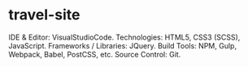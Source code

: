 # travel-site

IDE & Editor: VisualStudioCode.
Technologies: HTML5, CSS3 (SCSS), JavaScript.
Frameworks / Libraries: JQuery.
Build Tools: NPM, Gulp, Webpack, Babel, PostCSS, etc.
Source Control: Git.
